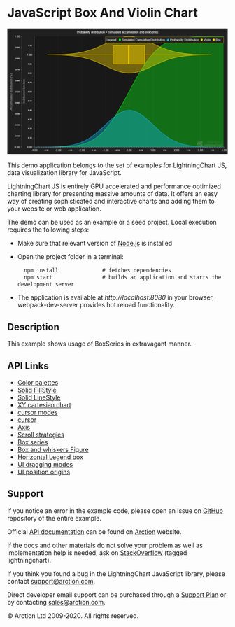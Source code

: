 # JavaScript Box And Violin Chart

![JavaScript Box And Violin Chart](boxPlotAndViolin.png)

This demo application belongs to the set of examples for LightningChart JS, data visualization library for JavaScript.

LightningChart JS is entirely GPU accelerated and performance optimized charting library for presenting massive amounts of data. It offers an easy way of creating sophisticated and interactive charts and adding them to your website or web application.

The demo can be used as an example or a seed project. Local execution requires the following steps:

- Make sure that relevant version of [Node.js](https://nodejs.org/en/download/) is installed
- Open the project folder in a terminal:

        npm install              # fetches dependencies
        npm start                # builds an application and starts the development server

- The application is available at *http://localhost:8080* in your browser, webpack-dev-server provides hot reload functionality.


## Description

This example shows usage of BoxSeries in extravagant manner.


## API Links

* [Color palettes]
* [Solid FillStyle]
* [Solid LineStyle]
* [XY cartesian chart]
* [cursor modes]
* [cursor]
* [Axis]
* [Scroll strategies]
* [Box series]
* [Box and whiskers Figure]
* [Horizontal Legend box]
* [UI dragging modes]
* [UI position origins]


## Support

If you notice an error in the example code, please open an issue on [GitHub][0] repository of the entire example.

Official [API documentation][1] can be found on [Arction][2] website.

If the docs and other materials do not solve your problem as well as implementation help is needed, ask on [StackOverflow][3] (tagged lightningchart).

If you think you found a bug in the LightningChart JavaScript library, please contact support@arction.com.

Direct developer email support can be purchased through a [Support Plan][4] or by contacting sales@arction.com.

[0]: https://github.com/Arction/
[1]: https://www.arction.com/lightningchart-js-api-documentation/
[2]: https://www.arction.com
[3]: https://stackoverflow.com/questions/tagged/lightningchart
[4]: https://www.arction.com/support-services/

© Arction Ltd 2009-2020. All rights reserved.


[Color palettes]: https://www.arction.com/lightningchart-js-api-documentation/v3.0.1/globals.html#colorpalettes
[Solid FillStyle]: https://www.arction.com/lightningchart-js-api-documentation/v3.0.1/classes/solidfill.html
[Solid LineStyle]: https://www.arction.com/lightningchart-js-api-documentation/v3.0.1/classes/solidline.html
[XY cartesian chart]: https://www.arction.com/lightningchart-js-api-documentation/v3.0.1/classes/chartxy.html
[cursor modes]: https://www.arction.com/lightningchart-js-api-documentation/v3.0.1/enums/autocursormodes.html
[cursor]: https://www.arction.com/lightningchart-js-api-documentation/v3.0.1/interfaces/autocursorxy.html
[Axis]: https://www.arction.com/lightningchart-js-api-documentation/v3.0.1/classes/axis.html
[Scroll strategies]: https://www.arction.com/lightningchart-js-api-documentation/v3.0.1/globals.html#axisscrollstrategies
[Box series]: https://www.arction.com/lightningchart-js-api-documentation/v3.0.1/classes/boxseries.html
[Box and whiskers Figure]: https://www.arction.com/lightningchart-js-api-documentation/v3.0.1/classes/boxandwhiskers.html
[Horizontal Legend box]: https://www.arction.com/lightningchart-js-api-documentation/v3.0.1/globals.html#legendboxbuilders.horizontallegendbox
[UI dragging modes]: https://www.arction.com/lightningchart-js-api-documentation/v3.0.1/enums/uidraggingmodes.html
[UI position origins]: https://www.arction.com/lightningchart-js-api-documentation/v3.0.1/globals.html#uiorigins

